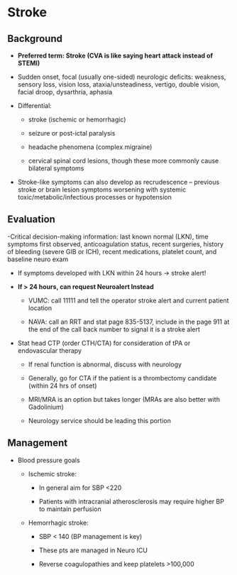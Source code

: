 # Stroke

## Background

- <b> Preferred term: Stroke (CVA is like saying heart attack instead of STEMI) </b>
- Sudden onset, focal (usually one-sided) neurologic deficits: weakness, sensory loss, vision loss, ataxia/unsteadiness, vertigo, double vision, facial droop, dysarthria, aphasia

- Differential:
    - stroke (ischemic or hemorrhagic)

    - seizure or post-ictal paralysis

    - headache phenomena (complex migraine)

    - cervical spinal cord lesions, though these more commonly cause bilateral symptoms

- Stroke-like symptoms can also develop as recrudescence – previous stroke or brain lesion symptoms worsening with systemic toxic/metabolic/infectious processes or hypotension

## Evaluation

-Critical decision-making information: last known normal (LKN), time symptoms first observed, anticoagulation status, recent surgeries, history of bleeding (severe GIB or ICH), recent medications, platelet count, and baseline neuro exam

- If symptoms developed with LKN within 24 hours -> stroke alert!

- <b> If > 24 hours, can request Neuroalert Instead </b> 

    - VUMC: call 11111 and tell the operator stroke alert and current patient location

    - NAVA: call an RRT and stat page 835-5137, include in the page 911 at the end of the call back number to signal it is a stroke alert

- Stat head CTP (order CTH/CTA) for consideration of tPA or endovascular therapy
    - If renal function is abnormal, discuss with neurology

    - Generally, go for CTA if the patient is a thrombectomy candidate (within 24 hrs of onset)

    - MRI/MRA is an option but takes longer (MRAs are also better with Gadolinium)

    - Neurology service should be leading this portion

## Management

- Blood pressure goals
    - Ischemic stroke:

        - In general aim for SBP <220

        - Patients with intracranial atherosclerosis may require higher BP to maintain perfusion

    - Hemorrhagic stroke:

        - SBP < 140 (BP management is key)

        - These pts are managed in Neuro ICU

        - Reverse coagulopathies and keep platelets >100,000
